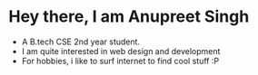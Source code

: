 # Hey there, I am Anupreet Singh

- A B.tech CSE 2nd year student.
- I am quite interested in web design and development
- For hobbies, i like to surf internet to find cool stuff :P